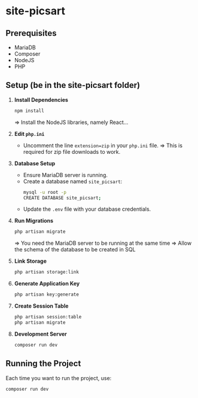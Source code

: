 # site-picsart

## Prerequisites
- MariaDB
- Composer
- NodeJS
- PHP

## Setup (be in the site-picsart folder)

1. **Install Dependencies**
    ```sh
    npm install
    ```
    => Install the NodeJS libraries, namely React...

2. **Edit `php.ini`**
    - Uncomment the line `extension=zip` in your `php.ini` file.
    => This is required for zip file downloads to work.

3. **Database Setup**
    - Ensure MariaDB server is running.
    - Create a database named `site_picsart`:
      ```sh
      mysql -u root -p
      CREATE DATABASE site_picsart;
      ```
    - Update the `.env` file with your database credentials.

4. **Run Migrations**
    ```sh
    php artisan migrate
    ```
    => You need the MariaDB server to be running at the same time
    => Allow the schema of the database to be created in SQL

5. **Link Storage**
    ```sh
    php artisan storage:link
    ```

6. **Generate Application Key**
    ```sh
    php artisan key:generate
    ```

7. **Create Session Table**
    ```sh
    php artisan session:table
    php artisan migrate
    ```

8. **Development Server**
    ```sh
    composer run dev
    ```

## Running the Project
Each time you want to run the project, use:
```sh
composer run dev
```
